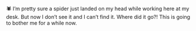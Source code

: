 🕷️ I’m pretty sure a spider just landed on my head while working here at my desk. But now I don’t see it and I can’t find it. Where did it go?! This is going to bother me for a while now.